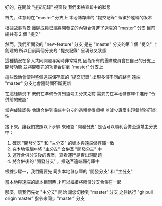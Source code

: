 好的，在開啟 "提交記錄" 視窗後
我們來檢查其中的狀態

首先，注意到在 "master" 分支上
本地儲存庫的 "提交記錄" 落後於遠端的版本

根據故事背景
團隊成員已經將開發完的內容合併進了遠端的 "master" 分支
目前總共有 2 個 "提交"

然而，我們所開發的 "new-feature" 分支
是在 "master" 分支的第 1 個 "提交" 上創建的
所以目前兩個分支的 "提交記錄" 呈現分叉狀態

這種情況在多人共同開發專案時非常常見
因為所有的團隊成員會在自己的分支上開發功能
並將開發完的功能合併到 "master" 分支上

這些改動會使得整個遠端儲存庫的 "提交記錄"
出現多個不同的路徑
遠端 "master" 分支也會隨時間不斷更新

在這種情況下
我們在準備合併到遠端主分支之前
需要先在本地儲存庫中進行 "合併前的確認"

當完成確認後
會讓合併到遠端主分支的過程變得順暢
並減少專案出現錯誤的可能性

接下來，讓我們按照以下步驟
來確認 "開發分支" 是否可以順利合併至遠端主分支中：
1. 確認 "開發分支" 和 "主分支" 的版本與遠端儲存庫一致
2. 在本地電腦中將 "主分支" 合併至 "開發分支" 中
3. 運行合併分支後的專案，查看運行是否出現問題
4. 將合併後的 "開發分支" ，推送至遠端儲存庫中

根據步驟一，我們需要先
同步本地儲存庫的 "開發分支" 和 "主分支"

當本地與遠端的版本相同時
才可以繼續將兩個分支合併在一起

那麼，讓我們先從 "主分支" 開始
請您切換到 "master" 分支
之後執行 "git pull origin master" 指令來同步 "master" 分支